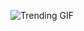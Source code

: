 
<!-- GIF_SECTION -->
![Trending GIF](https://media0.giphy.com/media/v1.Y2lkPThiYjIxNzcybW1zYzRienF0bW0xZXo5cTNoNHFjZGVyaG0yNjRvN3dybXZuN2NwZyZlcD12MV9naWZzX3NlYXJjaCZjdD1n/bGgsc5mWoryfgKBx1u/giphy.gif)
<!-- END_GIF_SECTION -->
